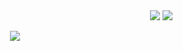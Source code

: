 <div align="right"><img src="https://www.faranevis.com/badge"/> <img src="https://komarev.com/ghpvc/?username=DaveOff&color=ff8739"/></div>
<p align="center"><a href="#"><img src="https://www.faranevis.com/badge/1.php?op=-55r154r55445455"/></a></p>
